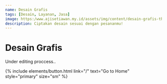 ```yaml
---
name: Desain Grafis
tags: [Desain, Layanan, Jasa]
image: https:/www.ajisetiawan.my.id/assets/img/content/desain-grafis-thumb.jpg
description: Ciptakan desain sesuai dengan pesananmu!
---
```


# Desain Grafis

Under editing proccess..

<p class="text-center">
{% include elements/button.html link="/" text="Go to Home" style="primary" size="sm" %}
</p>
